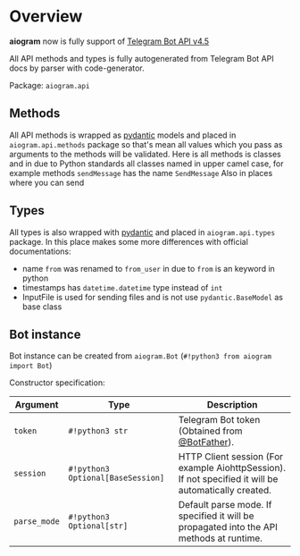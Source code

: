 # Overview

**aiogram** now is fully support of [Telegram Bot API v4.5](https://core.telegram.org/bots/api)

All API methods and types is fully autogenerated from Telegram Bot API docs by parser with code-generator.

Package: `aiogram.api`

## Methods

All API methods is wrapped as [pydantic](https://pydantic-docs.helpmanual.io/) models and placed in `aiogram.api.methods` package so that's mean all values which you pass as arguments to the methods will be validated. 
Here is all methods is classes and in due to Python standards all classes named in upper camel case, for example methods `sendMessage` has the name `SendMessage`
Also in places where you can send 

## Types

All types is also wrapped with [pydantic](https://pydantic-docs.helpmanual.io/) and placed in `aiogram.api.types` package.
In this place makes some more differences with official documentations:

- name `from` was renamed to `from_user` in due to `from` is an keyword in python
- timestamps has `datetime.datetime` type instead of `int`
- InputFile is used for sending files and is not use `pydantic.BaseModel` as base class

## Bot instance

Bot instance can be created from `aiogram.Bot` (`#!python3 from aiogram import Bot`)

Constructor specification:

| Argument | Type | Description |
| --- | --- | --- |
| `token` | `#!python3 str` | Telegram Bot token (Obtained from [@BotFather](https://t.me/BotFather)). | 
| `session` | `#!python3 Optional[BaseSession]` | HTTP Client session (For example AiohttpSession). If not specified it will be automatically created. | 
| `parse_mode` | `#!python3 Optional[str]` | Default parse mode. If specified it will be propagated into the API methods at runtime. |
 
